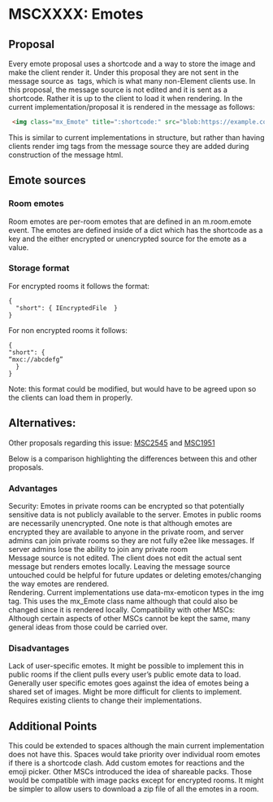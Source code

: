 # MSCXXXX: Emotes
## Proposal
Every emote proposal uses a shortcode and a way to store the image and make the client render it. Under this proposal they are not sent in the message source as <img> tags, which is what many non-Element clients use. In this proposal, the message source is not edited and it is sent as a shortcode. Rather it is up to the client to load it when rendering. In the current implementation/proposal it is rendered in the message as follows:
```html
 <img class="mx_Emote" title=":shortcode:" src="blob:https://example.com/blob-guid">
```
This is similar to current implementations in structure, but rather than having clients render img tags from the message source they are added during construction of the message html.
## Emote sources
### Room emotes
Room emotes are per-room emotes that are defined in an m.room.emote event. 
The emotes are defined inside of a dict which has the shortcode as a key and the either encrypted or unencrypted source for the emote as a value.
### Storage format
For encrypted rooms it follows the format:
```
{
  "short": { IEncryptedFile  }
}
```

For non encrypted rooms it follows: 
```
{
"short": { 
“mxc://abcdefg”
  }
}
```

Note: this format could be modified, but would have to be agreed upon so the clients can load them in properly.

## Alternatives:
Other proposals regarding this issue: [MSC2545](https://github.com/matrix-org/matrix-spec-proposals/pull/2545) and [MSC1951](https://github.com/matrix-org/matrix-doc/pull/1951)

Below is a comparison highlighting the differences between this and other proposals.
### Advantages
Security: Emotes in private rooms can be encrypted so that potentially sensitive data is not publicly available to the server. Emotes in public rooms are necessarily unencrypted. One note is that although emotes are encrypted they are available to anyone in the private room, and server admins can join private rooms so they are not fully e2ee like messages. If server admins lose the ability to join any private room
<br/>
Message source is not edited. The client does not edit the actual sent message but renders emotes locally. Leaving the message source untouched could be helpful for future updates or deleting emotes/changing the way emotes are rendered.
<br/>
Rendering. Current implementations use data-mx-emoticon types in the img tag. This uses the mx_Emote class name although that could also be changed since it is rendered locally.
Compatibility with other MSCs: Although certain aspects of other MSCs cannot be kept the same, many general ideas from those could be carried over.
### Disadvantages
Lack of user-specific emotes. It might be possible to implement this in public rooms if the client pulls every user’s public emote data to load. Generally user specific emotes goes against the idea of emotes being a shared set of images.
Might be more difficult for clients to implement. Requires existing clients to change their implementations.
## Additional Points
This could be extended to spaces although the main current implementation does not have this. Spaces would take priority over individual room emotes if there is a shortcode clash. 
Add custom emotes for reactions and the emoji picker. 
Other MSCs introduced the idea of shareable packs. Those would be compatible with image packs except for encrypted rooms. It might be simpler to allow users to download a zip file of all the emotes in a room.
